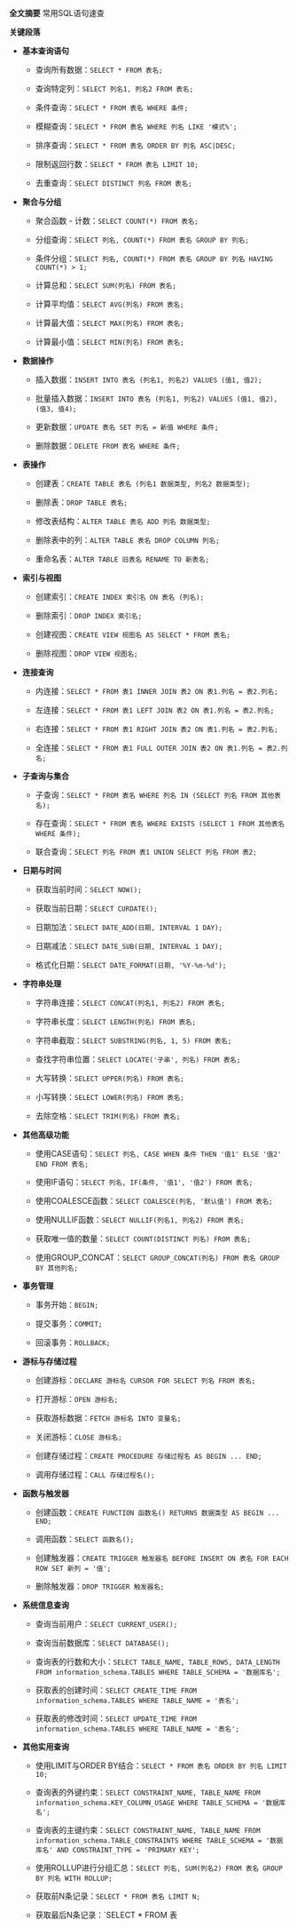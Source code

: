 **全文摘要**
常用SQL语句速查

**关键段落**

*   **基本查询语句**

    *   查询所有数据：`SELECT * FROM 表名;`

    *   查询特定列：`SELECT 列名1, 列名2 FROM 表名;`

    *   条件查询：`SELECT * FROM 表名 WHERE 条件;`

    *   模糊查询：`SELECT * FROM 表名 WHERE 列名 LIKE '模式%';`

    *   排序查询：`SELECT * FROM 表名 ORDER BY 列名 ASC|DESC;`

    *   限制返回行数：`SELECT * FROM 表名 LIMIT 10;`

    *   去重查询：`SELECT DISTINCT 列名 FROM 表名;`

*   **聚合与分组**

    *   聚合函数 - 计数：`SELECT COUNT(*) FROM 表名;`

    *   分组查询：`SELECT 列名, COUNT(*) FROM 表名 GROUP BY 列名;`

    *   条件分组：`SELECT 列名, COUNT(*) FROM 表名 GROUP BY 列名 HAVING COUNT(*) > 1;`

    *   计算总和：`SELECT SUM(列名) FROM 表名;`

    *   计算平均值：`SELECT AVG(列名) FROM 表名;`

    *   计算最大值：`SELECT MAX(列名) FROM 表名;`

    *   计算最小值：`SELECT MIN(列名) FROM 表名;`

*   **数据操作**

    *   插入数据：`INSERT INTO 表名 (列名1, 列名2) VALUES (值1, 值2);`

    *   批量插入数据：`INSERT INTO 表名 (列名1, 列名2) VALUES (值1, 值2), (值3, 值4);`

    *   更新数据：`UPDATE 表名 SET 列名 = 新值 WHERE 条件;`

    *   删除数据：`DELETE FROM 表名 WHERE 条件;`

*   **表操作**

    *   创建表：`CREATE TABLE 表名 (列名1 数据类型, 列名2 数据类型);`

    *   删除表：`DROP TABLE 表名;`

    *   修改表结构：`ALTER TABLE 表名 ADD 列名 数据类型;`

    *   删除表中的列：`ALTER TABLE 表名 DROP COLUMN 列名;`

    *   重命名表：`ALTER TABLE 旧表名 RENAME TO 新表名;`

*   **索引与视图**

    *   创建索引：`CREATE INDEX 索引名 ON 表名 (列名);`

    *   删除索引：`DROP INDEX 索引名;`

    *   创建视图：`CREATE VIEW 视图名 AS SELECT * FROM 表名;`

    *   删除视图：`DROP VIEW 视图名;`

*   **连接查询**

    *   内连接：`SELECT * FROM 表1 INNER JOIN 表2 ON 表1.列名 = 表2.列名;`

    *   左连接：`SELECT * FROM 表1 LEFT JOIN 表2 ON 表1.列名 = 表2.列名;`

    *   右连接：`SELECT * FROM 表1 RIGHT JOIN 表2 ON 表1.列名 = 表2.列名;`

    *   全连接：`SELECT * FROM 表1 FULL OUTER JOIN 表2 ON 表1.列名 = 表2.列名;`

*   **子查询与集合**

    *   子查询：`SELECT * FROM 表名 WHERE 列名 IN (SELECT 列名 FROM 其他表名);`

    *   存在查询：`SELECT * FROM 表名 WHERE EXISTS (SELECT 1 FROM 其他表名 WHERE 条件);`

    *   联合查询：`SELECT 列名 FROM 表1 UNION SELECT 列名 FROM 表2;`

*   **日期与时间**

    *   获取当前时间：`SELECT NOW();`

    *   获取当前日期：`SELECT CURDATE();`

    *   日期加法：`SELECT DATE_ADD(日期, INTERVAL 1 DAY);`

    *   日期减法：`SELECT DATE_SUB(日期, INTERVAL 1 DAY);`

    *   格式化日期：`SELECT DATE_FORMAT(日期, '%Y-%m-%d');`

*   **字符串处理**

    *   字符串连接：`SELECT CONCAT(列名1, 列名2) FROM 表名;`

    *   字符串长度：`SELECT LENGTH(列名) FROM 表名;`

    *   字符串截取：`SELECT SUBSTRING(列名, 1, 5) FROM 表名;`

    *   查找字符串位置：`SELECT LOCATE('子串', 列名) FROM 表名;`

    *   大写转换：`SELECT UPPER(列名) FROM 表名;`

    *   小写转换：`SELECT LOWER(列名) FROM 表名;`

    *   去除空格：`SELECT TRIM(列名) FROM 表名;`

*   **其他高级功能**

    *   使用CASE语句：`SELECT 列名, CASE WHEN 条件 THEN '值1' ELSE '值2' END FROM 表名;`

    *   使用IF语句：`SELECT 列名, IF(条件, '值1', '值2') FROM 表名;`

    *   使用COALESCE函数：`SELECT COALESCE(列名, '默认值') FROM 表名;`

    *   使用NULLIF函数：`SELECT NULLIF(列名1, 列名2) FROM 表名;`

    *   获取唯一值的数量：`SELECT COUNT(DISTINCT 列名) FROM 表名;`

    *   使用GROUP\_CONCAT：`SELECT GROUP_CONCAT(列名) FROM 表名 GROUP BY 其他列名;`

*   **事务管理**

    *   事务开始：`BEGIN;`

    *   提交事务：`COMMIT;`

    *   回滚事务：`ROLLBACK;`

*   **游标与存储过程**

    *   创建游标：`DECLARE 游标名 CURSOR FOR SELECT 列名 FROM 表名;`

    *   打开游标：`OPEN 游标名;`

    *   获取游标数据：`FETCH 游标名 INTO 变量名;`

    *   关闭游标：`CLOSE 游标名;`

    *   创建存储过程：`CREATE PROCEDURE 存储过程名 AS BEGIN ... END;`

    *   调用存储过程：`CALL 存储过程名();`

*   **函数与触发器**

    *   创建函数：`CREATE FUNCTION 函数名() RETURNS 数据类型 AS BEGIN ... END;`

    *   调用函数：`SELECT 函数名();`

    *   创建触发器：`CREATE TRIGGER 触发器名 BEFORE INSERT ON 表名 FOR EACH ROW SET 新列 = '值';`

    *   删除触发器：`DROP TRIGGER 触发器名;`

*   **系统信息查询**

    *   查询当前用户：`SELECT CURRENT_USER();`

    *   查询当前数据库：`SELECT DATABASE();`

    *   查询表的行数和大小：`SELECT TABLE_NAME, TABLE_ROWS, DATA_LENGTH FROM information_schema.TABLES WHERE TABLE_SCHEMA = '数据库名';`

    *   获取表的创建时间：`SELECT CREATE_TIME FROM information_schema.TABLES WHERE TABLE_NAME = '表名';`

    *   获取表的修改时间：`SELECT UPDATE_TIME FROM information_schema.TABLES WHERE TABLE_NAME = '表名';`

*   **其他实用查询**

    *   使用LIMIT与ORDER BY结合：`SELECT * FROM 表名 ORDER BY 列名 LIMIT 10;`

    *   查询表的外键约束：`SELECT CONSTRAINT_NAME, TABLE_NAME FROM information_schema.KEY_COLUMN_USAGE WHERE TABLE_SCHEMA = '数据库名';`

    *   查询表的主键约束：`SELECT CONSTRAINT_NAME, TABLE_NAME FROM information_schema.TABLE_CONSTRAINTS WHERE TABLE_SCHEMA = '数据库名' AND CONSTRAINT_TYPE = 'PRIMARY KEY';`

    *   使用ROLLUP进行分组汇总：`SELECT 列名, SUM(列名2) FROM 表名 GROUP BY 列名 WITH ROLLUP;`

    *   获取前N条记录：`SELECT * FROM 表名 LIMIT N;`

    *   获取最后N条记录：\`SELECT \* FROM 表
